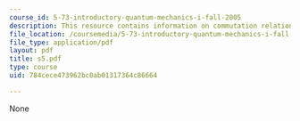 ```yaml
---
course_id: 5-73-introductory-quantum-mechanics-i-fall-2005
description: This resource contains information on commutation relation.
file_location: /coursemedia/5-73-introductory-quantum-mechanics-i-fall-2005/784cece473962bc0ab01317364c86664_s5.pdf
file_type: application/pdf
layout: pdf
title: s5.pdf
type: course
uid: 784cece473962bc0ab01317364c86664

---
```

None